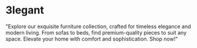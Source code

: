 # 3legant
"Explore our exquisite furniture collection, crafted for timeless elegance and modern living. From sofas to beds, find premium-quality pieces to suit any space. Elevate your home with comfort and sophistication. Shop now!"
